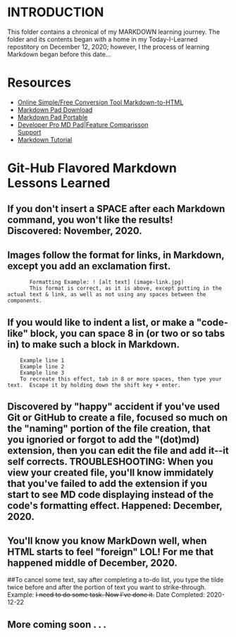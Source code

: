 # INTRODUCTION 
This folder contains a chronical of my MARKDOWN learning journey. The folder and its contents began with a home in my Today-I-Learned repostitory on December 12, 2020; however, I the process of learning Markdown began before this date... 

# Resources
* [Online Simple/Free Conversion Tool Markdown-to-HTML](https://markdowntohtml.com/)<br>
* [Markdown Pad Download](http://markdownpad.com/download.html) <br>
* [Markdown Pad Portable](http://markdownpad.com/download.html)<br>
* [Developer Pro MD Pad](https://markdownpad.com/buy.html)|[Feature Comparisson](https://markdownpad.com/compare.html)<br>
  [Support](http://markdownpad.com/support.html)<br>
* [Markdown Tutorial](https://www.markdowntutorial.com/lesson/1/)<br>


# Git-Hub Flavored Markdown Lessons Learned <br>
## If you don't insert a SPACE after each Markdown command, you won't like the results! Discovered: November, 2020. 
## Images follow the format for links, in Markdown, except you add an exclamation first.
           Formatting Example: ! [alt text] (image-link.jpg) 
           This format is correct, as it is above, except putting in the actual text & link, as well as not using any spaces between the components. 
## If you would like to indent a list, or make a "code-like" block, you can space 8 in (or two or so tabs in) to make such a block in Markdown.
        Example line 1
        Example line 2
        Example line 3
        To recreate this effect, tab in 8 or more spaces, then type your text.  Escape it by holding down the shift key + enter.
## Discovered by "happy" accident if you've used Git or GitHub to create a file, focused so much on the "naming" portion of the file creation, that you ignoried or forgot to add the "(dot)md) extension, then you can edit the file and add it--it self corrects.  TROUBLESHOOTING: When you view your created file, you'll know immidately that you've failed to add the extension if you start to see MD code displaying instead of the code's formatting effect. Happened: December, 2020.  
## You'll know you know MarkDown well, when HTML starts to feel "foreign" LOL! For me that happened middle of December, 2020. <br>
##To cancel some text, say after completing a to-do list, you type the tilde twice before and after the portion of text you want to strike-through.   
      Example:  ~~I need to do some task.  Now I've done it.~~ Date Completed: 2020-12-22 
## More coming soon . . .  
